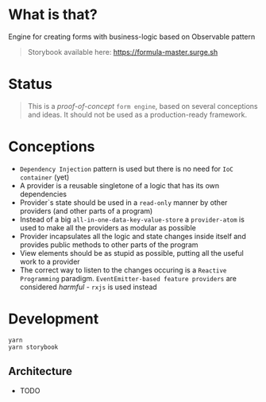 # What is that?

Engine for creating forms with business-logic based on Observable pattern

> Storybook available here: https://formula-master.surge.sh

# Status
> This is a _proof-of-concept_ `form engine`, based on several conceptions and ideas. It should not be used as a production-ready framework. 

# Conceptions
- `Dependency Injection` pattern is used but there is no need for `IoC container` (yet)
- A provider is a reusable singletone of a logic that has its own dependencies
- Provider\`s state should be used in a `read-only` manner by other providers (and other parts of a program)
- Instead of a big `all-in-one-data-key-value-store` a `provider-atom` is used to make all the providers as modular as possible
- Provider incapsulates all the logic and state changes inside itself and provides public methods to other parts of the program
- View elements should be as stupid as possible, putting all the useful work to a provider
- The correct way to listen to the changes occuring is a `Reactive Programming` paradigm. `EventEmitter-based feature providers` are considered _harmful_ - `rxjs` is used instead

# Development
```
yarn 
yarn storybook
```

## Architecture
- TODO

